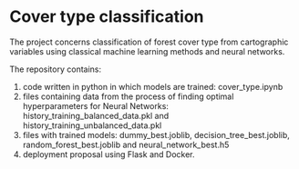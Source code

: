 # Cover type classification


The project concerns classification of forest cover type from cartographic variables using classical machine learning methods and neural networks.

The repository contains:
1. code written in python in which models are trained: cover_type.ipynb
2. files containing data from the process of finding optimal hyperparameters for Neural Networks: history_training_balanced_data.pkl and history_training_unbalanced_data.pkl
3. files with trained models: dummy_best.joblib, decision_tree_best.joblib, random_forest_best.joblib and neural_network_best.h5
4. deployment proposal using Flask and Docker.
